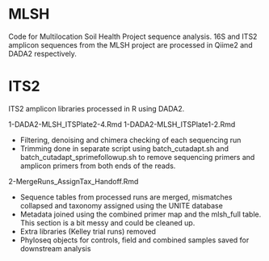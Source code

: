 # MLSH
Code for Multilocation Soil Health Project sequence analysis. 16S and ITS2 amplicon sequences from the MLSH project are processed in Qiime2 and DADA2 respectively.  

# ITS2

ITS2 amplicon libraries processed in R using DADA2. 


1-DADA2-MLSH_ITSPlate2-4.Rmd
1-DADA2-MLSH_ITSPlate1-2.Rmd
- Filtering, denoising and chimera checking of each sequencing run
- Trimming done in separate script using batch_cutadapt.sh and batch_cutadapt_sprimefollowup.sh to remove sequencing primers and amplicon primers from both ends of the reads.

2-MergeRuns_AssignTax_Handoff.Rmd
- Sequence tables from processed runs are merged, mismatches collapsed and taxonomy assigned using the UNITE database
- Metadata joined using the combined primer map and the mlsh_full table.  This section is a bit messy and could be cleaned up.
- Extra libraries (Kelley trial runs) removed
- Phyloseq objects for controls, field and combined samples saved for downstream analysis


